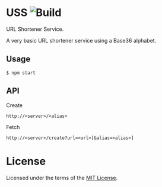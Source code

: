 USS ![Build](https://img.shields.io/travis/cuhsat/uss.svg)
===
URL Shortener Service.

A very basic URL shortener service using a Base36 alphabet.

Usage
-----
```
$ npm start
```

API
---
Create
```
http://<server>/<alias>
```

Fetch
```
http://<server>/create?url=<url>[&alias=<alias>]
```

License
=======
Licensed under the terms of the [MIT License](LICENSE).
